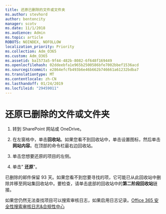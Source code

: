 ```yaml
---
title: 还原已删除的文件或文件夹
ms.author: stevhord
author: bentoncity
manager: scotv
ms.date: 11/1/2018
ms.audience: Admin
ms.topic: article
ROBOTS: NOINDEX, NOFOLLOW
localization_priority: Priority
ms.collection: Adm_O365
ms.custom: Adm_O365
ms.assetid: ba1573a5-9f44-482b-8082-6f648f169449
ms.openlocfilehash: 02ddeebfa1e965b2500586bfe7002bbef1536acd
ms.sourcegitcommit: e2864efcfb493b6e46b662b746661a61232bdba7
ms.translationtype: MT
ms.contentlocale: zh-CN
ms.lasthandoff: 01/24/2019
ms.locfileid: "29459011"
---
```

# <a name="restore-a-deleted-file-or-folder"></a>还原已删除的文件或文件夹

1. 转到 SharePoint 网站或 OneDrive。
    
2. 在左窗格中，单击**回收站**。如果您看不到回收站中，单击设置图标，然后单击**网站内容**。在顶部的命令栏最右边回收站。
    
3. 单击您想要还原的项目的左侧。
    
4. 单击" **还原**"。
    
已删除的邮件保留 93 天。如果您看不到您要寻找的项，它可能已从此回收站中删除并移至网站集回收站中。要检查，请单击底部的回收站中的**第二阶段回收站**链接。 
  
如果您仍然无法查找项目可以搜索审核日志，如果启用日志记录。[Office 365 安全性搜索审核日志&amp;合规性中心](https://support.office.com/article/0d4d0f35-390b-4518-800e-0c7ec95e946c.aspx)
  


